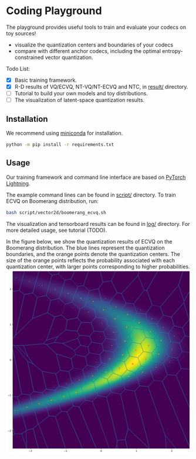 # Coding Playground

The playground provides useful tools to train and evaluate your codecs on toy sources!

* visualize the quantization centers and boundaries of your codecs
* compare with different anchor codecs, including the optimal entropy-constrained vector quantization.

Todo List:
* [x] Basic training framework.
* [x] R-D results of VQ/ECVQ, NT-VQ/NT-ECVQ and NTC, in [result/](result) directory.
* [ ] Tutorial to build your own models and toy distributions.
* [ ] The visualization of latent-space quantization results.

## Installation
We recommend using [miniconda](https://docs.conda.io/en/latest/miniconda.html) for installation.

```bash
python -m pip install -r requirements.txt
```

## Usage
Our training framework and command line interface are based on [PyTorch Lightning](https://github.com/Lightning-AI/pytorch-lightning).

The example command lines can be found in [script/](script) directory.
To train ECVQ on Boomerang distribution, run:

```bash
bash script/vector2d/boomerang_ecvq.sh
```

The visualization and tensorboard results can be found in [log/](log) directory.
For more detailed usage, see tutorial (TODO).

In the figure below, we show the quantization results of ECVQ on the Boomerang distribution. 
The blue lines represent the quantization boundaries, and the orange points denote the quantization centers. 
The size of the orange points reflects the probability associated with each quantization center, with larger points corresponding to higher probabilities.
![boomerang-ecvq_source_quant.png](asset/boomerang-ecvq_source_quant.png)